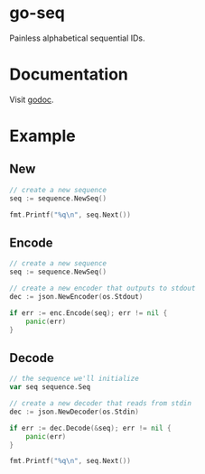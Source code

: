 # go-seq

Painless alphabetical sequential IDs.

# Documentation

Visit [godoc](https://godoc.org/github.com/sugoiuguu/go-seq).

# Example

## New

```go
// create a new sequence
seq := sequence.NewSeq()

fmt.Printf("%q\n", seq.Next())
```

## Encode

```go
// create a new sequence
seq := sequence.NewSeq()

// create a new encoder that outputs to stdout
dec := json.NewEncoder(os.Stdout)

if err := enc.Encode(seq); err != nil {
    panic(err)
}
```

## Decode

```go
// the sequence we'll initialize
var seq sequence.Seq

// create a new decoder that reads from stdin
dec := json.NewDecoder(os.Stdin)

if err := dec.Decode(&seq); err != nil {
    panic(err)
}

fmt.Printf("%q\n", seq.Next())
```
